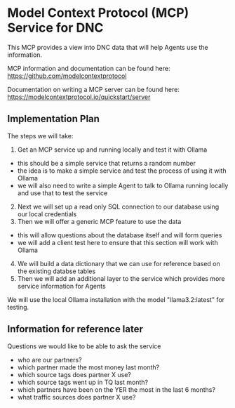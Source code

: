 # Model Context Protocol (MCP) Service for DNC 

This MCP provides a view into DNC data that will help Agents use the information.

MCP information and documentation can be found here: https://github.com/modelcontextprotocol

Documentation on writing a MCP server can be found here: https://modelcontextprotocol.io/quickstart/server


## Implementation Plan

The steps we will take:
1. Get an MCP service up and running locally and test it with Ollama
  - this should be a simple service that returns a random number
  - the idea is to make a simple service and test the process of using it with Ollama
  - we will also need to write a simple Agent to talk to Ollama running locally and use that to test the service
2. Next we will set up a read only SQL connection to our database using our local credentials
3. Then we will offer a generic MCP feature to use the data
  - this will allow questions about the database itself and will form queries
  - we will add a client test here to ensure that this section will work with Ollama
4. We will build a data dictionary that we can use for reference based on the existing databse tables
5. Then we will add an additional layer to the service which provides more service information for Agents


We will use the local Ollama installation with the model "llama3.2:latest" for testing.


## Information for reference later

Questions we would like to be able to ask the service
- who are our partners?
- which partner made the most money last month?
- which source tags does partner X use?
- which source tags went up in TQ last month?
- which partners have been on the YER the most in the last 6 months?
- what traffic sources does partner X use?


